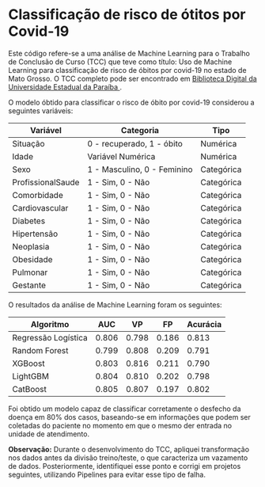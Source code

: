 # Classificação de risco de ótitos por Covid-19

Este código refere-se a uma análise de Machine Learning para o Trabalho de Conclusão de Curso (TCC) que teve como título: Uso de Machine Learning para classificação de risco de óbitos por covid-19 no estado de Mato Grosso. O TCC completo pode ser encontrado em [Biblioteca Digital da Universidade Estadual da Paraíba ](https://dspace.bc.uepb.edu.br/jspui/handle/123456789/29113).

O modelo óbtido para classificar o risco de óbito por covid-19 considerou a seguintes variáveis:

| Variável          | Categoria                         | Tipo     |
|-------------------|-----------------------------------|----------|
| Situação          | 0 - recuperado, 1 - óbito         | Numérica |
| Idade             | Variável Numérica                  | Numérica |
| Sexo              | 1 - Masculino, 0 - Feminino        | Categórica |
| ProfissionalSaude | 1 - Sim, 0 - Não                   | Categórica |
| Comorbidade       | 1 - Sim, 0 - Não                   | Categórica |
| Cardiovascular    | 1 - Sim, 0 - Não                   | Categórica |
| Diabetes          | 1 - Sim, 0 - Não                   | Categórica |
| Hipertensão       | 1 - Sim, 0 - Não                   | Categórica |
| Neoplasia         | 1 - Sim, 0 - Não                   | Categórica |
| Obesidade         | 1 - Sim, 0 - Não                   | Categórica |
| Pulmonar          | 1 - Sim, 0 - Não                   | Categórica |
| Gestante          | 1 - Sim, 0 - Não                   | Categórica |


O resultados da análise de Machine Learning foram os seguintes:

| Algoritmo            | AUC    | VP     | FP     | Acurácia |
|----------------------|--------|--------|--------|----------|
| Regressão Logística  | 0.806  | 0.798  | 0.186  | 0.813    |
| Random Forest        | 0.799  | 0.808  | 0.209  | 0.791    |
| XGBoost              | 0.803  | 0.816  | 0.211  | 0.790    |
| LightGBM             | 0.804  | 0.810  | 0.202  | 0.798    |
| CatBoost             | 0.805  | 0.807  | 0.197  | 0.802    |

Foi obtido um modelo capaz de classificar corretamente o desfecho da doença em 80% dos casos, baseando-se em informações que podem ser coletadas do paciente no momento em que o mesmo der entrada no unidade de atendimento.

**Observação:** Durante o desenvolvimento do TCC, apliquei transformação nos dados antes da divisão treino/teste, o que caracteriza um vazamento de dados. Posteriormente, identifiquei esse ponto e corrigi em projetos seguintes, utilizando Pipelines para evitar esse tipo de falha.
